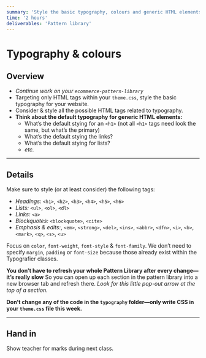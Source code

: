 ```yaml
---
summary: 'Style the basic typography, colours and generic HTML elements for the eCommerce pattern library.'
time: '2 hours'
deliverables: 'Pattern library'
---
```


# Typography & colours

## Overview

- *Continue work on your `ecommerce-pattern-library`*
- Targeting only HTML tags within your `theme.css`, style the basic typography for your website.
- Consider & style all the possible HTML tags related to typography.
- **Think about the default typography for generic HTML elements:**
  - What’s the default stying for an `<h1>` (not all `<h1>` tags need look the same, but what’s the primary)
  - What’s the default stying the links?
  - What’s the default stying for lists?
  - *etc.*

---

## Details

Make sure to style (or at least consider) the following tags:

- *Headings:* `<h1>`, `<h2>`, `<h3>`, `<h4>`, `<h5>`, `<h6>`
- *Lists:* `<ul>`, `<ol>`, `<dl>`
- *Links:* `<a>`
- *Blockquotes:* `<blockquote>`, `<cite>`
- *Emphasis & edits:*, `<em>`, `<strong>`, `<del>`, `<ins>`, `<abbr>`, `<dfn>`, `<i>`, `<b>`, `<mark>`, `<q>`, `<s>`, `<u>`

Focus on `color`, `font-weight`, `font-style` & `font-family`. We don’t need to specify `margin`, `padding` or `font-size` because those already exist within the Typografier classes.

**You don’t have to refresh your whole Pattern Library after every change—it’s really slow** So you can open up each section in the pattern library into a new browser tab and refresh there. *Look for this little pop-out arrow at the top of a section.*

**Don’t change any of the code in the `typography` folder—only write CSS in your `theme.css` file this week.**

---

## Hand in

Show teacher for marks during next class.
